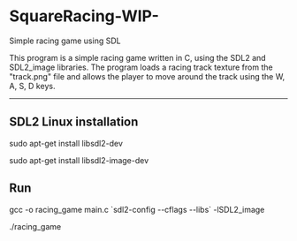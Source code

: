 # SquareRacing-WIP-
Simple racing game using SDL

This program is a simple racing game written in C, using the SDL2 and SDL2_image libraries. The program loads a racing track texture from the "track.png" file and allows the player to move around the track using the W, A, S, D keys.


__________________________
## SDL2 Linux installation

sudo apt-get install libsdl2-dev

sudo apt-get install libsdl2-image-dev


## Run


gcc -o racing_game main.c \`sdl2-config --cflags --libs\` -lSDL2_image

./racing_game
